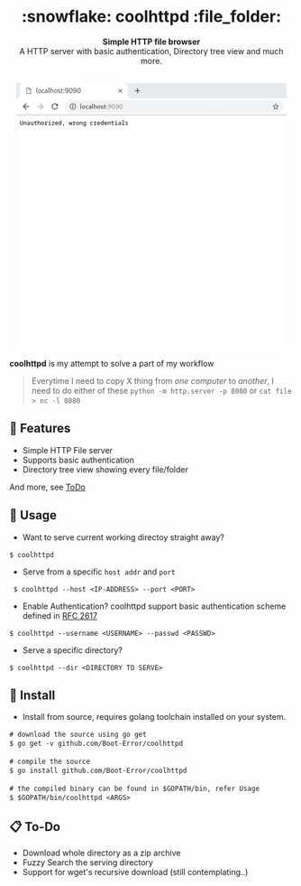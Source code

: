 <h1 align="center">:snowflake: coolhttpd :file_folder:</h1>
<div align="center">
  
</div>
<div align="center">
  <strong>Simple HTTP file browser</strong>
</div>
<div align="center">
  A HTTP server with basic authentication, Directory tree view and much more.
</div>
<br/>

<p align="center">
  <img src="coolhttpddemo.gif" alt="demo"></img>
</p>

**coolhttpd** is my attempt to solve a part of my workflow

>Everytime I need to copy X thing from *one computer* to *another*, I need to do either of these
> `python -m http.server -p 8080` or `cat file > nc -l 8080`

## :art: Features

+ Simple HTTP File server
+ Supports basic authentication
+ Directory tree view showing every file/folder

And more, see [ToDo](https://github.com/Boot-Error/coolhttpd#clipboard-to-do)

## :hammer: Usage

+ Want to serve current working directoy straight away?
```
$ coolhttpd
```
+ Serve from a specific `host addr` and `port`
```
 $ coolhttpd --host <IP-ADDRESS> --port <PORT>
```
+ Enable Authentication? coolhttpd support basic authentication scheme defined in [RFC 2617](https://tools.ietf.org/html/rfc2617)
```
$ coolhttpd --username <USERNAME> --passwd <PASSWD>
```
+ Serve a specific directory?
```
$ coolhttpd --dir <DIRECTORY TO SERVE>
```

## :floppy_disk: Install

+ Install from source, requires golang toolchain installed on your system.
```
# download the source using go get
$ go get -v github.com/Boot-Error/coolhttpd

# compile the source
$ go install github.com/Boot-Error/coolhttpd

# the compiled binary can be found in $GOPATH/bin, refer Usage
$ $GOPATH/bin/coolhttpd <ARGS>
```

## :clipboard: To-Do

+ Download whole directory as a zip archive
+ Fuzzy Search the serving directory
+ Support for wget's recursive download (still contemplating..)
